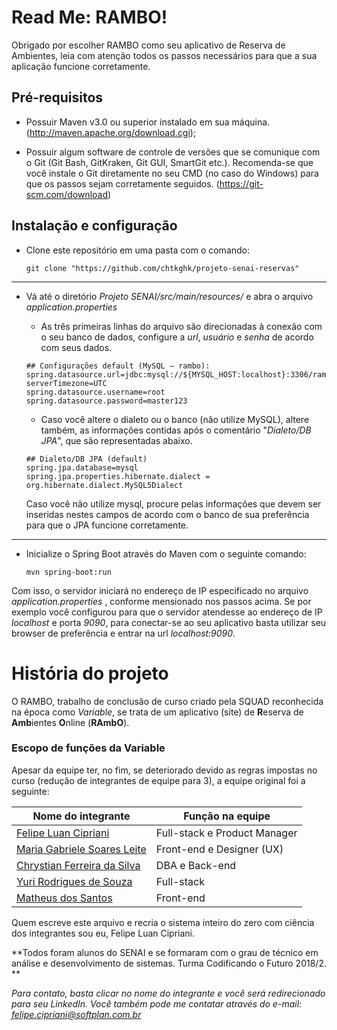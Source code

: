 
# Read Me: RAMBO!

Obrigado por escolher RAMBO como seu aplicativo de Reserva de Ambientes, leia com atenção todos os passos necessários para que a sua aplicação funcione corretamente.

## Pré-requisitos

- Possuir Maven v3.0 ou superior instalado em sua máquina.
 (http://maven.apache.org/download.cgi);

- Possuir algum software de controle de versões que se comunique com o Git (Git Bash, GitKraken, Git GUI, SmartGit etc.). Recomenda-se que você instale o Git diretamente no seu CMD (no caso do Windows) para que os passos sejam corretamente seguidos.
 (https://git-scm.com/download)

## Instalação e configuração

- Clone este repositório em uma pasta com o comando:
	``` 
	git clone "https://github.com/chtkghk/projeto-senai-reservas" 
	```
------------
- Vá até o diretório *Projeto SENAI/src/main/resources/* e abra o arquivo *application.properties*
	- As três primeiras linhas do arquivo são direcionadas à conexão com o seu banco de dados, configure a *url*, *usuário* e *senha* de acordo com seus dados.
	
	```
	## Configurações default (MySQL — rambo):
	spring.datasource.url=jdbc:mysql://${MYSQL_HOST:localhost}:3306/rambo?serverTimezone=UTC
	spring.datasource.username=root
	spring.datasource.password=master123
	```
	- Caso você altere o dialeto ou o banco (não utilize MySQL), altere também, as informações contidas após o comentário "*Dialeto/DB JPA*", que são representadas abaixo.
	
	```
	## Dialeto/DB JPA (default)
	spring.jpa.database=mysql
	spring.jpa.properties.hibernate.dialect = org.hibernate.dialect.MySQL5Dialect
	```
	Caso você não utilize mysql, procure pelas informações que devem ser inseridas nestes campos de acordo com o banco de sua preferência para que o JPA funcione corretamente.
------------
- Inicialize o Spring Boot através do Maven com o seguinte comando:
	```
	mvn spring-boot:run
	```

Com isso, o servidor iniciará no endereço de IP especificado no arquivo *application.properties* , conforme mensionado nos passos acima. 
Se por exemplo você configurou para que o servidor atendesse ao endereço de IP *localhost* e porta *9090*, para conectar-se ao seu aplicativo basta utilizar seu browser de preferência e entrar na url *localhost:9090*.

# História do projeto

O RAMBO, trabalho de conclusão de curso criado pela SQUAD reconhecida na época como *Variable*, se trata de um aplicativo (site) de **R**eserva de **Amb**ientes **O**nline (**RAmbO**).

### Escopo de funções da Variable

Apesar da equipe ter, no fim, se deteriorado devido as regras impostas no curso (redução de integrantes de equipe para 3), a equipe original foi a seguinte:

| Nome do integrante  | Função na equipe  |
| ------------ | ------------ |
| [Felipe Luan Cipriani][LinkedIn-Felipe] | Full-stack e Product Manager |
| [Maria Gabriele Soares Leite][LinkedIn-Maria]  | Front-end e Designer (UX)  |
| [Chrystian Ferreira da Silva][LinkedIn-Chrystian]  | DBA e Back-end |
| [Yuri Rodrigues de Souza][LinkedIn-Yuri]  | Full-stack  |
| [Matheus dos Santos][LinkedIn-Matheus]  | Front-end  |

Quem escreve este arquivo e recria o sistema inteiro do zero com ciência dos integrantes sou eu, Felipe Luan Cipriani.

**Todos foram alunos do SENAI e se formaram com o grau de técnico em análise e 		desenvolvimento de sistemas. 
Turma Codificando o Futuro 2018/2.
**

*Para contato, basta clicar no nome do integrante e você será redirecionado para seu LinkedIn.*
*Você também pode me contatar através do e-mail: felipe.cipriani@softplan.com.br*

[LinkedIn-Felipe]: https://www.linkedin.com/in/felipe-luan-cipriani/
[LinkedIn-Maria]: https://https://www.linkedin.com/in/maria-leite-494474181/
[LinkedIn-Chrystian]: https://www.linkedin.com/in/chrystian-ferreira-da-silva-4a86a01a0/
[LinkedIn-Yuri]: https://www.linkedin.com/in/yuri-de-souza-7a6b90168/
[LinkedIn-Matheus]: https://www.linkedin.com/in/matheus-dos-santos-3a872218b/
